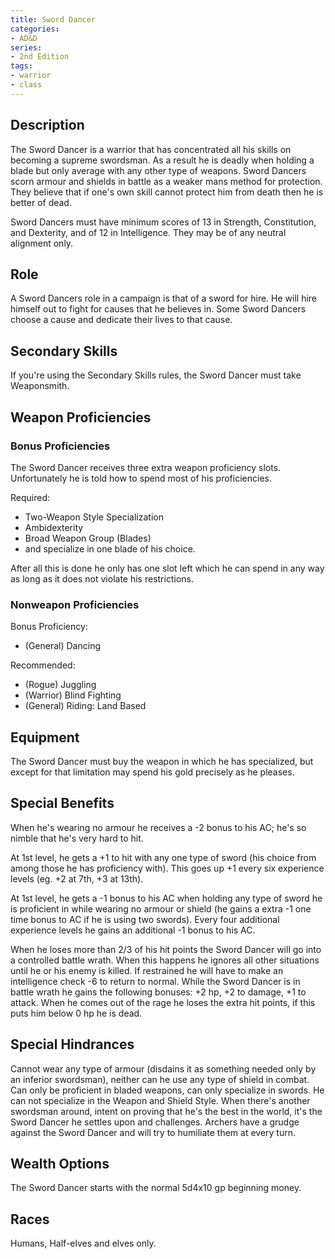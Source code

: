 ```yaml
---
title: Sword Dancer
categories:
- AD&D
series:
- 2nd Edition
tags:
- warrior
- class
---
```


## Description

The Sword Dancer is a warrior that has concentrated all his skills on becoming a
supreme swordsman. As a result he is deadly when holding a blade but only
average with any other type of weapons. Sword Dancers scorn armour and shields
in battle as a weaker mans method for protection. They believe that if one's own
skill cannot protect him from death then he is better of dead.

Sword Dancers must have minimum scores of 13 in Strength, Constitution, and
Dexterity, and of 12 in Intelligence. They may be of any neutral alignment only.

## Role

A Sword Dancers role in a campaign is that of a sword for hire. He will hire
himself out to fight for causes that he believes in. Some Sword Dancers choose a
cause and dedicate their lives to that cause.

## Secondary Skills

If you're using the Secondary Skills rules, the Sword Dancer must take
Weaponsmith.

## Weapon Proficiencies

### Bonus Proficiencies

The Sword Dancer receives three extra weapon proficiency slots. Unfortunately he
is told how to spend most of his proficiencies.

Required:

* Two-Weapon Style Specialization
* Ambidexterity
* Broad Weapon Group (Blades)
* and specialize in one blade of his choice.

After all this is done he only has one slot left which he can spend in any way
as long as it does not violate his restrictions.

### Nonweapon Proficiencies

Bonus Proficiency:

* (General) Dancing

Recommended:

* (Rogue) Juggling
* (Warrior) Blind Fighting
* (General) Riding: Land Based

## Equipment

The Sword Dancer must buy the weapon in which he has specialized, but except for
that limitation may spend his gold precisely as he pleases.

## Special Benefits

When he's wearing no armour he receives a -2 bonus to his AC; he's so nimble
that he's very hard to hit.

At 1st level, he gets a +1 to hit with any one type of sword (his choice from
among those he has proficiency with). This goes up +1 every six experience
levels (eg. +2 at 7th, +3 at 13th).

At 1st level, he gets a -1 bonus to his AC when holding any type of sword he is
proficient in while wearing no armour or shield (he gains a extra -1 one time
bonus to AC if he is using two swords). Every four additional experience levels
he gains an additional -1 bonus to his AC.

When he loses more than 2/3 of his hit points the Sword Dancer will go into a
controlled battle wrath. When this happens he ignores all other situations until
he or his enemy is killed. If restrained he will have to make an intelligence
check -6 to return to normal. While the Sword Dancer is in battle wrath he gains
the following bonuses: +2 hp, +2 to damage, +1 to attack. When he comes out of
the rage he loses the extra hit points, if this puts him below 0 hp he is dead.

## Special Hindrances

Cannot wear any type of armour (disdains it as something needed only by an
inferior swordsman), neither can he use any type of shield in combat. Can only
be proficient in bladed weapons, can only specialize in swords. He can not
specialize in the Weapon and Shield Style. When there's another swordsman
around, intent on proving that he's the best in the world, it's the Sword Dancer
he settles upon and challenges. Archers have a grudge against the Sword Dancer
and will try to humiliate them at every turn.

## Wealth Options

The Sword Dancer starts with the normal 5d4x10 gp beginning money.

## Races

Humans, Half-elves and elves only.
